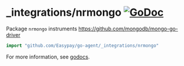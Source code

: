 # _integrations/nrmongo [![GoDoc](https://godoc.org/github.com/Easypay/go-agent/_integrations/nrmongo?status.svg)](https://godoc.org/github.com/Easypay/go-agent/_integrations/nrmongo)

Package `nrmongo` instruments https://github.com/mongodb/mongo-go-driver

```go
import "github.com/Easypay/go-agent/_integrations/nrmongo"
```

For more information, see
[godocs](https://godoc.org/github.com/Easypay/go-agent/_integrations/nrmongo).
